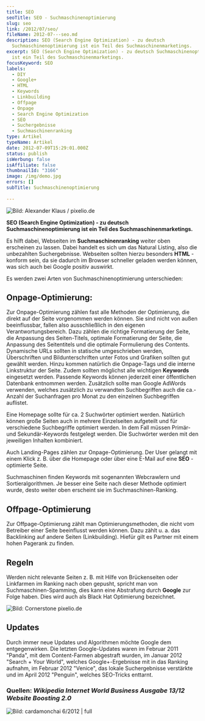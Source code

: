```yaml
---
title: SEO
seoTitle: SEO - Suchmaschinenoptimierung
slug: seo
link: /2012/07/seo/
fileName: 2012-07---seo.md
description: SEO (Search Engine Optimization) - zu deutsch
  Suchmaschinenoptimierung ist ein Teil des Suchmaschinenmarketings.
excerpt: SEO (Search Engine Optimization) - zu deutsch Suchmaschinenoptimierung
  ist ein Teil des Suchmaschinenmarketings.
focusKeyword: SEO
labels:
  - DIY
  - Google+
  - HTML
  - Keywords
  - Linkbuilding
  - Offpage
  - Onpage
  - Search Engine Optimization
  - SEO
  - Suchergebnisse
  - Suchmaschinenranking
type: Artikel
typeName: Artikel
date: 2012-07-09T15:29:01.000Z
status: publish
isWerbung: false
isAffiliate: false
thumbnailId: "3166"
image: /img/demo.jpg
errors: []
subTitle: Suchmaschinen­optimierung
  
---
```


![Bild: Alexander Klaus / pixelio.de](http://cardamonchai.com/wp-content/uploads/2012/07/499247_web_r_by_alexander-klaus_pixelio-de.jpg "[ ](/wp-content/uploads/2012/07/499247_web_r_by_alexander-klaus_pixelio-de.jpg)  Bild: Alexander Klaus / pixelio.de")

**SEO (Search Engine Optimization) - zu deutsch Suchmaschinenoptimierung ist ein
Teil des Suchmaschinenmarketings.**

Es hilft dabei, Webseiten im **Suchmaschinenranking** weiter oben erscheinen zu
lassen. Dabei handelt es sich um das Natural Listing, also die unbezahlten
Suchergebnisse. Webseiten sollten hierzu besonders **HTML** -konform sein, da
sie dadurch im Browser schneller geladen werden können, was sich auch bei Google
positiv auswirkt.

Es werden zwei Arten von Suchmaschinenoptimierung unterschieden:

## Onpage-Optimierung:

Zur Onpage-Optimierung zählen fast alle Methoden der Optimierung, die direkt auf
der Seite vorgenommen werden können. Sie sind nicht von außen beeinflussbar,
fallen also ausschließlich in den eigenen Verantwortungsbereich. Dazu zählen die
richtige Formatierung der Seite, die Anpassung des Seiten-Titels, optimale
Formatierung der Seite, die Anpassung des Seitentitels und die optimale
Formulierung des Contents. Dynamische URLs sollten in statische umgeschrieben
werden, Überschriften und Bildunterschriften unter Fotos und Grafiken sollten
gut gewählt werden. Hinzu kommen natürlich die Onpage-Tags und die interne
Linkstruktur der Seite. Zudem sollten möglichst alle wichtigen **Keywords**
eingesetzt werden. Passende Keywords können jederzeit einer öffentlichen
Datenbank entnommen werden. Zusätzlich sollte man Google AdWords verwenden,
welches zusätzlich zu verwandten Suchbegriffen auch die ca.-Anzahl der
Suchanfragen pro Monat zu den einzelnen Suchbegriffen auflistet.

Eine Homepage sollte für ca. 2 Suchwörter optimiert werden. Natürlich können
große Seiten auch in mehrere Einzelseiten aufgeteilt und für verschiedene
Suchbegriffe optimiert werden. In dem Fall müssen Primär- und Sekundär-Keywords
festgelegt werden. Die Suchwörter werden mit den jeweiligen Inhalten kombiniert.

Auch Landing-Pages zählen zur Onpage-Optimierung. Der User gelangt mit einem
Klick z. B. über die Homepage oder über eine E-Mail auf eine **SEO** -optimierte
Seite.

Suchmaschinen finden Keywords mit sogenannten Webcrawlern und
Sortieralgorithmen. Je besser eine Seite nach dieser Methode optimiert wurde,
desto weiter oben erscheint sie im Suchmaschinen-Ranking.

## Offpage-Optimierung

Zur Offpage-Optimierung zählt man Optimierungsmethoden, die nicht vom Betreiber
einer Seite beeinflusst werden können. Dazu zählt u. a. das Backlinking auf
andere Seiten (Linkbuilding). Hiefür gilt es Partner mit einem hohen Pagerank zu
finden.

## Regeln

Werden nicht relevante Seiten z. B. mit Hilfe von Brückenseiten oder Linkfarmen
im Ranking nach oben gepusht, spricht man von Suchmaschinen-Spamming, dies kann
eine Abstrafung durch **Google** zur Folge haben. Dies wird auch als Black Hat
Optimierung bezeichnet.

![Bild: Cornerstone pixelio.de](http://cardamonchai.files.wordpress.com/2012/07/265502_web_r_b_by_cornerstone_pixelio-de.jpg?w=300 "Bild: Cornerstone pixelio.de")

## Updates

Durch immer neue Updates und Algorithmen möchte Google dem entgegenwirken. Die
letzten Google-Updates waren im Februar 2011 "Panda", mit dem Content-Farmen
abgestraft wurden, im Januar 2012 "Search + Your World", welches
Google+-Ergebnisse mit in das Ranking aufnahm, im Februar 2012 "Venice", das
lokale Suchergebnisse verstärkte und im April 2012 "Penguin", welches SEO-Tricks
enttarnt.

### Quellen: _Wikipedia_ _Internet World Business Ausgabe 13/12_ _Website Boosting 2.0_

![Bild: cardamonchai 6/2012 | full](http://cardamonchai.files.wordpress.com/2012/07/large.jpeg "[ ](http://cardamonchai.files.wordpress.com/2012/07/large.jpeg)  Bild: cardamonchai 6/2012")

  